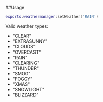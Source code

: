 ##Usage
```Lua
exports.weathermanager:setWeather('RAIN')
```
Valid weather types:
- "CLEAR"
- "EXTRASUNNY"
- "CLOUDS"
- "OVERCAST"
- "RAIN"
- "CLEARING"
- "THUNDER"
- "SMOG"
- "FOGGY"
- "XMAS"
- "SNOWLIGHT"
- "BLIZZARD"